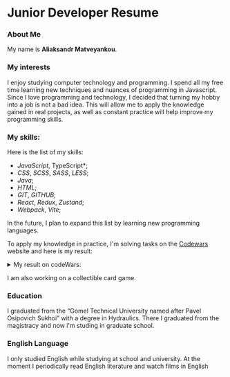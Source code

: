 # Junior Developer Resume

### About Me

My name is **Aliaksandr Matveyankou**.

### My interests

I enjoy studying computer technology and programming. I spend all my free time learning new techniques and nuances 
of programming in Javascript.
Since I love programming and technology, I decided that turning my hobby into a job is not a bad idea. This will allow 
me to apply the knowledge gained in real projects, as well as constant practice will help improve my programming skills.

### My skills:
Here is the list of my skills:
* *JavaScript*, TypeScript*;
*  *CSS*, *SCSS*, *SASS*, *LESS*;
* *Java*;
* *HTML*;
* *GIT*, *GITHUB*;
* *React*, *Redux*, *Zustand*;
* *Webpack*, *Vite*;

In the future, I plan to expand this list by learning new programming languages.

To apply my knowledge in practice, I'm solving tasks on the <a href="https://www.codewars.com/"> Codewars</a> website and here is my result:

<details>
<summary> My result on codeWars: </summary>
<summary> <img src="https://www.codewars.com/users/ForeverStudent/badges/large"> </summary>
</details>

I am also working on a collectible card game.

### Education

I graduated from the “Gomel Technical University named after Pavel Osipovich Sukhoi” with a degree in Hydraulics.
There I graduated from the magistracy and now i'm studing in graduate school.

### English Language

I only studied English while studying at school and university. At the moment I periodically 
read English literature and watch films in English